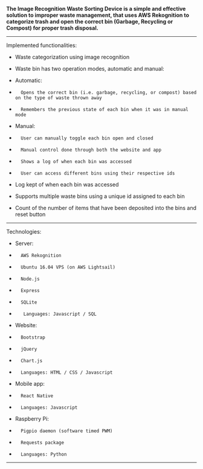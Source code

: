 

**The Image Recognition Waste Sorting Device is a simple and effective solution to improper waste management, that uses AWS Rekognition to categorize trash and open the correct bin (Garbage, Recycling or Compost) for proper trash disposal.**


----------


Implemented functionalities:

-   Waste categorization using image recognition
    
-   Waste bin has two operation modes, automatic and manual:
    

-   Automatic:
    

-   	Opens the correct bin (i.e. garbage, recycling, or compost) based on the type of waste thrown away
    
-   	Remembers the previous state of each bin when it was in manual mode
    




-   Manual:
    

-  	 	User can manually toggle each bin open and closed
    
-   	Manual control done through both the website and app
    
-   	Shows a log of when each bin was accessed
    
-   	User can access different bins using their respective ids
    

-   Log kept of when each bin was accessed
    
-   Supports multiple waste bins using a unique id assigned to each bin
    
-   Count of the number of items that have been deposited into the bins and reset button
    

  


----------


Technologies:

-   Server:
    

-   	AWS Rekognition
    
-   	Ubuntu 16.04 VPS (on AWS Lightsail)
    
-   	Node.js
    
-   	Express
    
-   	SQLite
    
-  		 Languages: Javascript / SQL
    

-   Website:
    

-   	Bootstrap
    
-   	jQuery
    
-   	Chart.js
    
-   	Languages: HTML / CSS / Javascript
    

-   Mobile app:
    

-   	React Native
    
-   	Languages: Javascript
    

-   Raspberry Pi:
    

-   	Pigpio daemon (software timed PWM)
    
-   	Requests package
    
-   	Languages: Python


----------
